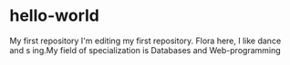 # hello-world
My first repository 
I'm editing my first repository. Flora here, I like dance and s ing.My field of specialization is Databases and Web-programming
